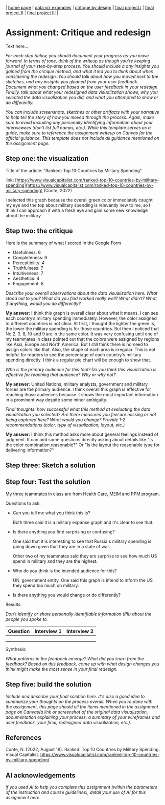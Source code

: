 | [home page](https://cmustudent.github.io/tswd-portfolio-templates/) | [data viz examples](dataviz-examples) | [critique by design](critique-by-design) | [final project I](final-project-part-one) | [final project II](final-project-part-two) | [final project III](final-project-part-three) |

# Assignment: Critique and redesign
Text here...

_For each step below, you should document your progress as you move forward.  In terms of tone, think of the writeup as though you're keeping journal of your step-by-step process.   You should include a any insights you gained from the critique method, and what it led you to think about when considering the redesign.  You should talk about how you moved next to the sketches, and any insights you gleaned from your user feedback.  Document what you changed based on the user feedback in your redesign.  Finally, talk about what your redesigned data visualization shows, why you selected the data visualization you did, and what you attempted to show or do differently._

_You can include screenshots, sketches or other artifacts with your narrative to help tell the story of how you moved through the process.  Again, make sure to avoid including any personally identifying information about your interviewees (don't list full names, etc.).  While this template serves as a guide, make sure to reference the assignment writeup on Canvas for the official guidance.  This template does not include all guidance mentioned on the assignment page._

## Step one: the visualization
Title of the article: "Ranked: Top 10 Countries by Military Spending"

link: [https://www.visualcapitalist.com/ranked-top-10-countries-by-military-spending](https://www.visualcapitalist.com/ranked-top-10-countries-by-military-spending) (Conte, 2022)


I selected this graph because the overall green color immediately caught my eye and the top about military spending is relevantly new to me, so I think I can approach it with a fresh eye and gain some new knowledge about the military.

## Step two: the critique
Here is the summary of what I scored in the Google Form

- Usefulness: 6
- Completeness: 9
- Perceptibility: 4
- Truthfulness: 7
- Intuitiveness: 7
- Aesthetics: 4
- Engagement: 8

_Describe your overall observations about the data visualization here. What stood out to you? What did you find worked really well? What didn't? What, if anything, would you do differently?_

**My answer:** I think this graph is overall clear about what it means. I can see each country’s military spending immediately. However, the color assigned to different countries is not clear. At first, I thought the lighter the green is, the lower the military spending is for those countries. But then I noticed that No.2, 3, 8, 10 and 9 are in the same color. It was very confusing until one of my teammates in class pointed out that the colors were assigned by regions like Asia, Europe and North America. But I still think there is no need to assign colors like that. Also, the shape of each area is irregular. This is not helpful for readers to see the percentage of each country's military spending directly. I think a regular pie chart will be enough to show that.

_Who is the primary audience for this tool? Do you think this visualization is effective for reaching that audience? Why or why not?_

**My answer:** United Nations, military analysts, government and military forces are the primary audience. I think overall this graph is effective for reaching those audiences because it shows the most important information in a prominent way despite some minor ambiguity.

_Final thoughts: how successful what this method at evaluating the data visualization you selected? Are there measures you feel are missing or not being captured here? What would you change? Provide 1-2 recommendations (color, type of visualization, layout, etc.)_

**My answer:** I think this method asks more about general feelings instead of judgment. It can add some questions directly asking about details like "Is the color combination reasonable?" Or "Is the layout the reasonable type for delivering information?"

## Step three: Sketch a solution


## Step four: Test the solution

My three teammates in class are from Health Care, MEIM and PPM program.

Questions to ask: 
- Can you tell me what you think this is?

    Both three said it is a military expanse graph and it's clear to see that.

- Is there anything you find surprising or confusing?

    One said that it is interesting to see that Russia's military spending is going down given that they are in a state of war.

    Other two of my teammates said they are surprise to see how much US spend in military and they are the highest.

- Who do you think is the intended audience for this?

    UN, government entity. One said this graph is intend to inform the US they spend too much on military.
- Is there anything you would change or do differently?

Results: 

_Don't identify or share personally identifiable information (PII) about the people you spoke to._


| Question | Interview 1 | Interview 2 |
|----------|-------------|-------------|
|          |             |             |
|          |             |             |
|          |             |             |

Synthesis: 

_What patterns in the feedback emerge?  What did you learn from the feedback?  Based on this feedback, come up with what design changes you think might make the most sense in your final redesign._

## Step five: build the solution

_Include and describe your final solution here. It's also a good idea to summarize your thoughts on the process overall. When you're done with the assignment, this page should all the items mentioned in the assignment page on Canvas(a link or screenshot of the original data visualization, documentation explaining your process, a summary of your wireframes and user feedback, your final, redesigned data visualization, etc.)._

## References

Conte, N. (2022, August 18). Ranked: Top 10 Countries by Military Spending. Visual Capitalist. https://www.visualcapitalist.com/ranked-top-10-countries-by-military-spending/


## AI acknowledgements
_If you used AI to help you complete this assignment (within the parameters of the instruction and course guidelines), detail your use of AI for this assignment here._

